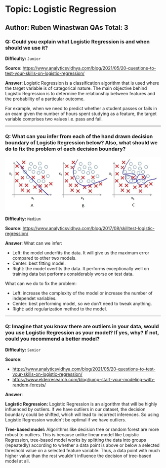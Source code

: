 # Topic: Logistic Regression

**Author**: Ruben Winastwan
**QAs Total**: 3
---
### Q: Could you explain what Logistic Regression is and when should we use it?
**Difficulty:** `Junior`

**Source**: https://www.analyticsvidhya.com/blog/2021/05/20-questions-to-test-your-skills-on-logistic-regression/

**Answer**:
Logistic Regression is a classification algorithm that is used where the target variable is of categorical nature. The main objective behind Logistic Regression is to determine the relationship between features and the probability of a particular outcome.

For example, when we need to predict whether a student passes or fails in an exam given the number of hours spent studying as a feature, the target variable comprises two values i.e. pass and fail.

---
### Q: What can you infer from each of the hand drawn decision boundary of Logistic Regression below? Also, what should we do to fix the problem of each decision boundary? 
![DB](https://raw.githubusercontent.com/marcellusruben/Misc/main/Qc281.jpg)

**Difficulty:** `Medium`

**Source**:
https://www.analyticsvidhya.com/blog/2017/08/skilltest-logistic-regression/

**Answer**:
What can we infer:
- Left: the model underfits the data. It will give us the maximum error compared to other two models.
- Center: best fitting model.
- Right: the model overfits the data. It performs exceptionally well on training data but performs considerably worse on test data.

What can we do to fix the problem:
- Left: increase the complexity of the model or increase the number of independet variables.
- Center: best performing model, so we don't need to tweak anything.
- Right: add regularization method to the model.

---
### Q: Imagine that you know there are outliers in your data, would you use Logistic Regression as your model? If yes, why? If not, could you recommend a better model?

**Difficulty:** `Senior`

**Source**:
- https://www.analyticsvidhya.com/blog/2021/05/20-questions-to-test-your-skills-on-logistic-regression/
- https://www.elderresearch.com/blog/jump-start-your-modeling-with-random-forests/

**Answer**:

**Logistic Regression:** Logistic Regression is an algorithm that will be highly influenced by outliers. If we have outliers in our dataset, the decision boundary could be shifted, which will lead to incorrect inferences. So using Logistic Regression wouldn't be optimal if we have outliers.

**Tree-based model:** Algorithms like decision tree or random forest are more robust to outliers. This is because unlike linear model like Logistic Regression, tree-based model works by splitting the data into groups (repeatedly) according to whether a data point is above or below a selected threshold value on a selected feature variable. Thus, a data point with much higher value than the rest wouldn't influence the decision of tree-based model at all.












 

